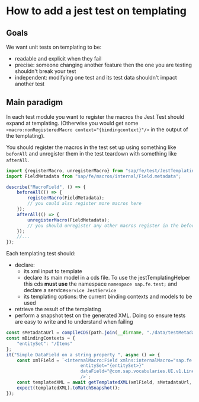 # How to add a jest test on templating

## Goals
We want unit tests on templating to be:

- readable and explicit when they fail
- precise: someone changing another feature then the one you are testing shouldn't break your test
- independent: modifying one test and its test data shouldn't impact another test

## Main paradigm
In each test module you want to register the macros the Jest Test should expand at templating. (Otherwise you would get some
`<macro:nonRegisteredMacro context="{bindingcontext}"/>` in the output of the templating).

You should register the macros in the test set up using something like `beforAll` and unregister them in
the test teardown with something like `afterAll`.

```js
import {registerMacro, unregisterMacro} from "sap/fe/test/JestTemplatingHelper";
import FieldMetadata from "sap/fe/macros/internal/Field.metadata";

describe("MacroField", () => {
    beforeAll(() => {
        registerMacro(FieldMetadata);
        // you could also register more macros here
    });
    afterAll(() => {
        unregisterMacro(FieldMetadata);
        // you should unregister any other macros register in the beforeAll
    });
    //...
});
```

Each templating test should:

- declare:
    - its xml input to template
    - declare its main model in a cds file. To use the jestTemplatingHelper this cds **must use** the namespace `namespace sap.fe.test;`
     and declare a service`service JestService`
    - its templating options: the current binding contexts and models to be used
- retrieve the result of the templating
- perform a snapshot test on the generated XML. Doing so ensure tests are easy to write and to understand when failing

```js
const sMetadataUrl = compileCDS(path.join(__dirname, "./data/testMetadata.cds"));
const mBindingContexts = {
    "entitySet": "/Items"
};
it("Simple DataField on a string property ", async () => {
    const xmlField = `<internalMacro:Field xmlns:internalMacro="sap.fe.macros.internal"
                            entitySet="{entitySet>}"
                            dataField="@com.sap.vocabularies.UI.v1.LineItem/1"
                            />`;
    const templatedXML = await getTemplatedXML(xmlField, sMetadataUrl, mBindingContexts, {});
    expect(templatedXML).toMatchSnapshot();
});
```